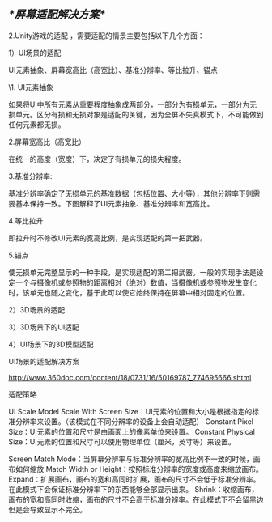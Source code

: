 ## ***\*屏幕适配解决方案\****

2.Unity游戏的适配 ，需要适配的情景主要包括以下几个方面：

1）UI场景的适配 

UI元素抽象、屏幕宽高比（高宽比）、基准分辨率、等比拉升、锚点

\1. UI元素抽象

如果将UI中所有元素从重要程度抽象成两部分，一部分为有损单元，一部分为无损单元。区分有损和无损对象是适配的关键，因为全屏不失真模式下，不可能做到任何元素都无损。 

2.屏幕宽高比（高宽比）

在统一的高度（宽度）下，决定了有损单元的损失程度。  

3.基准分辨率: 

基准分辨率确定了无损单元的基准数据（包括位置、大小等），其他分辨率下则需要基本保持一致。下图解释了UI元素抽象、基准分辨率和宽高比。

4.等比拉升

即拉升时不修改UI元素的宽高比例，是实现适配的第一把武器。 

5.锚点

使无损单元完整显示的一种手段，是实现适配的第二把武器。一般的实现手法是设定一个与摄像机或参照物的距离相对（绝对）数值，当摄像机或参照物发生变化时，该单元也随之变化，基于此可以使它始终保持在屏幕中相对固定的位置。

 2）3D场景的适配  

3）3D场景下的UI适配 

 4）UI场景下的3D模型适配

UI场景的适配解决方案

http://www.360doc.com/content/18/0731/16/50169787_774695666.shtml

适配策略

UI Scale Model
Scale With Screen Size：UI元素的位置和大小是根据指定的标准分辨率来设置。（该模式在不同分辨率的设备上会自动适配）
Constant Pixel Size：UI元素的位置和尺寸是由画面上的像素单位来设置。
Constant Physical Size：UI元素的位置和尺寸可以使用物理单位（厘米，英寸等）来设置。

Screen Match Mode：当屏幕分辨率与标准分辨率的宽高比例不一致的时候，画布如何缩放
Match Width or Height：按照标准分辨率的宽度或高度来缩放画布。
Expand：扩展画布，画布的宽和高同时扩展，画布的尺寸不会低于标准分辨率。在此模式下会保证标准分辨率下的东西能够全部显示出来。
Shrink：收缩画布，画布的宽和高同时收缩，画布的尺寸不会高于标准分辨率。在此模式下不会留黑边但是会导致显示不完全。